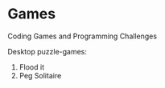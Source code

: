 # Games
Coding Games and Programming Challenges

Desktop puzzle-games:
1. Flood it
2. Peg Solitaire
